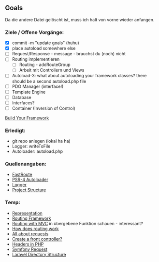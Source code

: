 ## Goals

Da die andere Datei gelöscht ist, muss ich halt von vorne wieder anfangen.

### Ziele / Offene Vorgänge:
- [X] commit -m "update goals" (huhu)
- [X] place autoload somewhere else
- [ ] Request/Response - message - brauchst du (noch) nicht
- [ ] Routing implementieren
    - [ ] Routing - addRouteGroup
    - [ ] Arbeit mit Controllern und Views
- [ ] Autoload-3: what about autoloading your framework classes? there should be a second autoload.php file
- [ ] PDO Manager (interface!)
- [ ] Template Engine
- [ ] Database
- [ ] Interfaces?
- [ ] Container (Inversion of Control)

[Build Your Framework](https://medium.com/@ivorobioff/5-easy-steps-to-build-your-own-php-framework-cb4ba72dc5a6)

### Erledigt:
- git repo anlegen (lokal ha ha)
- Logger: writeToFile
- Autoloader: autoload.php

### Quellenangaben:
- [FastRoute](https://github.com/nikic/FastRoute)
- [PSR-4 Autoloader](https://www.php-fig.org/psr/psr-4/examples/)
- [Logger](https://github.com/katzgrau/KLogger/blob/master/src/Logger.php)
- [Project Structure](https://blog.nikolaposa.in.rs/2017/01/16/on-structuring-php-projects/)


### Temp:
- [Representation](https://stackoverflow.com/questions/20323382/representation-part-in-a-rmr-architecture)
- [Routing Framework](https://github.com/bramus/router)
- [Routing with MVC](https://codereview.stackexchange.com/questions/175419/php-routing-with-mvc-structure)
    in übergebene Funktion schauen - interessant?
- [How does routing work](https://stackoverflow.com/questions/12430181/how-does-mvc-routing-work)
- [All about requests](https://restful-api-design.readthedocs.io/en/latest/resources.html)
- [Create a front controller?](https://stackoverflow.com/questions/24374605/requestcreatefromglobals-vs-this-getrequest)
- [Headers in PHP](https://stackoverflow.com/questions/541430/how-do-i-read-any-request-header-in-php)
- [Symfony Request](https://github.com/symfony/symfony/blob/2.7/src/Symfony/Component/HttpFoundation/Request.php)
- [Laravel Directory Structure](https://laravel.com/docs/5.8/structure)


